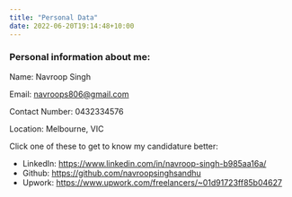 ```yaml
---
title: "Personal Data"
date: 2022-06-20T19:14:48+10:00
---
```


### Personal information about me:

Name: Navroop Singh

Email: navroops806@gmail.com

Contact Number: 0432334576

Location: Melbourne, VIC

Click one of these to get to know my candidature better:
- LinkedIn: https://www.linkedin.com/in/navroop-singh-b985aa16a/
- Github: https://github.com/navroopsinghsandhu
- Upwork: https://www.upwork.com/freelancers/~01d91723ff85b04627

